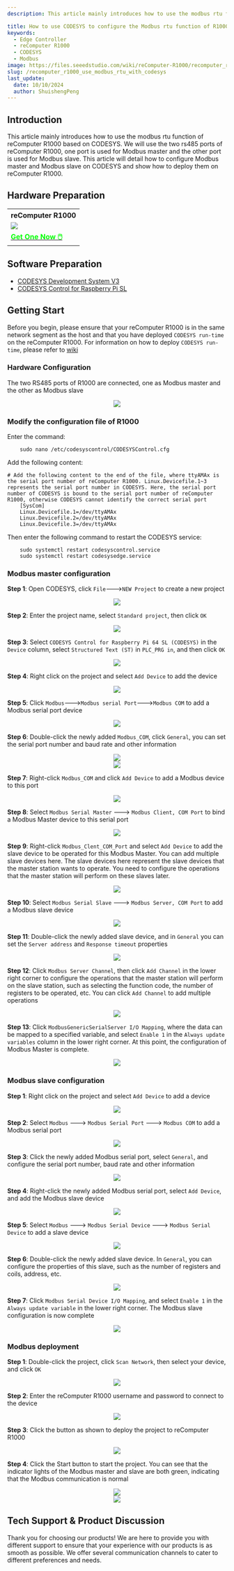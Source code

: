 ```yaml
---
description: This article mainly introduces how to use the modbus rtu function of reComputer R1000 based on CODESYS

title: How to use CODESYS to configure the Modbus rtu function of R1000
keywords:
  - Edge Controller
  - reComputer R1000
  - CODESYS
  - Modbus
image: https://files.seeedstudio.com/wiki/reComputer-R1000/recomputer_r_images/01.png
slug: /recomputer_r1000_use_modbus_rtu_with_codesys
last_update:
  date: 10/10/2024
  author: ShuishengPeng
---
```

## Introduction 
This article mainly introduces how to use the modbus rtu function of reComputer R1000 based on CODESYS. We will use the two rs485 ports of reComputer R1000, one port is used for Modbus master and the other port is used for Modbus slave. This article will detail how to configure Modbus master and Modbus slave on CODESYS and show how to deploy them on reComputer R1000.
## Hardware Preparation

<div class="table-center">
	<table class="table-nobg">
    <tr class="table-trnobg">
      <th class="table-trnobg">reComputer R1000</th>
		</tr>
    <tr class="table-trnobg"></tr>
		<tr class="table-trnobg">
			<td class="table-trnobg"><div style={{textAlign:'center'}}><img src="https://files.seeedstudio.com/wiki/reComputer-R1000/recomputer_r_images/01.png" style={{width:300, height:'auto'}}/></div></td>
		</tr>
    <tr class="table-trnobg"></tr>
		<tr class="table-trnobg">
			<td class="table-trnobg"><div class="get_one_now_container" style={{textAlign: 'center'}}><a class="get_one_now_item" href="https://www.seeedstudio.com/reComputer-R1025-10-p-5895.html" target="_blank">
              <strong><span><font color={'FFFFFF'} size={"4"}> Get One Now 🖱️</font></span></strong>
          </a></div></td>
        </tr>
    </table>
    </div>

## Software Preparation

* [CODESYS Development System V3](https://store.codesys.com/de/codesys.html)
* [CODESYS Control for Raspberry Pi SL](https://store.codesys.com/de/codesys-control-for-raspberry-pi-sl.html)

## Getting Start

Before you begin, please ensure that your reComputer R1000 is in the same network segment as the host and that you have deployed `CODESYS run-time` on the reComputer R1000. For information on how to deploy `CODESYS run-time`, please refer to [wiki](https://wiki.seeedstudio.com/reComputer_r1000_install_codesys/)

### Hardware Configuration

The two RS485 ports of R1000 are connected, one as Modbus master and the other as Modbus slave

<center><img width={600} src="https://files.seeedstudio.com/wiki/reComputer-R1000/CODESYS/MODBUS_RTU/deploy/hardware.png" /></center>

### Modify the configuration file of R1000
Enter the command:
```shell
    sudo nano /etc/codesyscontrol/CODESYSControl.cfg
```
Add the following content:
```shell
# Add the following content to the end of the file, where ttyAMAx is the serial port number of reComputer R1000. Linux.Devicefile.1~3 represents the serial port number in CODESYS. Here, the serial port number of CODESYS is bound to the serial port number of reComputer R1000, otherwise CODESYS cannot identify the correct serial port
    [SysCom]
    Linux.Devicefile.1=/dev/ttyAMAx
    Linux.Devicefile.2=/dev/ttyAMAx
    Linux.Devicefile.3=/dev/ttyAMAx
```
Then enter the following command to restart the CODESYS service:
```shell
    sudo systemctl restart codesyscontrol.service
    sudo systemctl restart codesysedge.service
```

### Modbus master configuration
**Step 1**: Open CODESYS, click `File`--->`NEW Project` to create a new project

<center><img width={600} src="https://files.seeedstudio.com/wiki/reComputer-R1000/CODESYS/MODBUS_RTU/master/1.png" /></center>

**Step 2**: Enter the project name, select `Standard project`, then click `OK`

<center><img width={600} src="https://files.seeedstudio.com/wiki/reComputer-R1000/CODESYS/MODBUS_RTU/master/2.png" /></center>

**Step 3**: Select `CODESYS Control for Raspberry Pi 64 SL (CODESYS)` in the `Device` column, select `Structured Text (ST)` in `PLC_PRG in`, and then click `OK`

<center><img width={600} src="https://files.seeedstudio.com/wiki/reComputer-R1000/CODESYS/MODBUS_RTU/master/3.png" /></center>

**Step 4**: Right click on the project and select `Add Device` to add the device

<center><img width={600} src="https://files.seeedstudio.com/wiki/reComputer-R1000/CODESYS/MODBUS_RTU/master/4.png" /></center>

**Step 5**: Click `Modbus`--->`Modbus serial Port`--->`Modbus COM` to add a Modbus serial port device

<center><img width={600} src="https://files.seeedstudio.com/wiki/reComputer-R1000/CODESYS/MODBUS_RTU/master/5.png" /></center>

**Step 6**: Double-click the newly added `Modbus_COM`, click `General`, you can set the serial port number and baud rate and other information

<center><img width={600} src="https://files.seeedstudio.com/wiki/reComputer-R1000/CODESYS/MODBUS_RTU/master/6.png" /></center>

<center><img width={600} src="https://files.seeedstudio.com/wiki/reComputer-R1000/CODESYS/MODBUS_RTU/master/7.png" /></center>

**Step 7**: Right-click `Modbus_COM` and click `Add Device` to add a Modbus device to this port

<center><img width={600} src="https://files.seeedstudio.com/wiki/reComputer-R1000/CODESYS/MODBUS_RTU/master/8.png" /></center>

**Step 8**: Select `Modbus Serial Master` ---> `Modbus Client, COM Port` to bind a Modbus Master device to this serial port

<center><img width={600} src="https://files.seeedstudio.com/wiki/reComputer-R1000/CODESYS/MODBUS_RTU/master/9.png" /></center>

**Step 9**: Right-click `Modbus_Clent_COM_Port` and select `Add Device` to add the slave device to be operated for this Modbus Master. You can add multiple slave devices here. The slave devices here represent the slave devices that the master station wants to operate. You need to configure the operations that the master station will perform on these slaves later.

<center><img width={600} src="https://files.seeedstudio.com/wiki/reComputer-R1000/CODESYS/MODBUS_RTU/master/10.png" /></center>

**Step 10**: Select `Modbus Serial Slave` ---> `Modbus Server, COM Port` to add a Modbus slave device

<center><img width={600} src="https://files.seeedstudio.com/wiki/reComputer-R1000/CODESYS/MODBUS_RTU/master/11.png" /></center>

**Step 11**: Double-click the newly added slave device, and in `General` you can set the `Server address` and `Response timeout` properties

<center><img width={600} src="https://files.seeedstudio.com/wiki/reComputer-R1000/CODESYS/MODBUS_RTU/master/12.png" /></center>

**Step 12**: Click `Modbus Server Channel`, then click `Add Channel` in the lower right corner to configure the operations that the master station will perform on the slave station, such as selecting the function code, the number of registers to be operated, etc. You can click `Add Channel` to add multiple operations

<center><img width={600} src="https://files.seeedstudio.com/wiki/reComputer-R1000/CODESYS/MODBUS_RTU/master/13.png" /></center>

**Step 13**: Click `ModbusGenericSerialServer I/O Mapping`, where the data can be mapped to a specified variable, and select `Enable 1` in the `Always update variables` column in the lower right corner. At this point, the configuration of Modbus Master is complete.

<center><img width={600} src="https://files.seeedstudio.com/wiki/reComputer-R1000/CODESYS/MODBUS_RTU/master/14.png" /></center>



### Modbus slave configuration

**Step 1**: Right click on the project and select `Add Device` to add a device

<center><img width={600} src="https://files.seeedstudio.com/wiki/reComputer-R1000/CODESYS/MODBUS_RTU/slave/1.png" /></center>

**Step 2**: Select `Modbus` ---> `Modbus Serial Port` ---> `Modbus COM` to add a Modbus serial port

<center><img width={600} src="https://files.seeedstudio.com/wiki/reComputer-R1000/CODESYS/MODBUS_RTU/slave/2.png" /></center>

**Step 3**: Click the newly added Modbus serial port, select `General`, and configure the serial port number, baud rate and other information

<center><img width={600} src="https://files.seeedstudio.com/wiki/reComputer-R1000/CODESYS/MODBUS_RTU/slave/3.png" /></center>

**Step 4**: Right-click the newly added Modbus serial port, select `Add Device`, and add the Modbus slave device

<center><img width={600} src="https://files.seeedstudio.com/wiki/reComputer-R1000/CODESYS/MODBUS_RTU/slave/4.png" /></center>

**Step 5**: Select `Modbus` ---> `Modbus Serial Device` ---> `Modbus Serial Device` to add a slave device

<center><img width={600} src="https://files.seeedstudio.com/wiki/reComputer-R1000/CODESYS/MODBUS_RTU/slave/5.png" /></center>

**Step 6**: Double-click the newly added slave device. In `General`, you can configure the properties of this slave, such as the number of registers and coils, address, etc.

<center><img width={600} src="https://files.seeedstudio.com/wiki/reComputer-R1000/CODESYS/MODBUS_RTU/slave/6.png" /></center>

**Step 7**: Click `Modbus Serial Device I/O Mapping`, and select `Enable 1` in the `Always update variable` in the lower right corner. The Modbus slave configuration is now complete

<center><img width={600} src="https://files.seeedstudio.com/wiki/reComputer-R1000/CODESYS/MODBUS_RTU/slave/7.png" /></center>

### Modbus deployment

**Step 1**: Double-click the project, click `Scan Network`, then select your device, and click `OK`

<center><img width={600} src="https://files.seeedstudio.com/wiki/reComputer-R1000/CODESYS/MODBUS_RTU/deploy/1.png" /></center>

**Step 2**: Enter the reComputer R1000 username and password to connect to the device

<center><img width={600} src="https://files.seeedstudio.com/wiki/reComputer-R1000/CODESYS/MODBUS_RTU/deploy/2.png" /></center>

**Step 3**: Click the button as shown to deploy the project to reComputer R1000

<center><img width={600} src="https://files.seeedstudio.com/wiki/reComputer-R1000/CODESYS/MODBUS_RTU/deploy/3.png" /></center>

**Step 4**: Click the Start button to start the project. You can see that the indicator lights of the Modbus master and slave are both green, indicating that the Modbus communication is normal

<center><img width={600} src="https://files.seeedstudio.com/wiki/reComputer-R1000/CODESYS/MODBUS_RTU/deploy/4.png" /></center>

<center><img width={600} src="https://files.seeedstudio.com/wiki/reComputer-R1000/CODESYS/MODBUS_RTU/deploy/5.png" /></center>


## Tech Support & Product Discussion

Thank you for choosing our products! We are here to provide you with different support to ensure that your experience with our products is as smooth as possible. We offer several communication channels to cater to different preferences and needs.

<div class="button_tech_support_container">
<a href="https://forum.seeedstudio.com/" class="button_forum"></a> 
<a href="https://www.seeedstudio.com/contacts" class="button_email"></a>
</div>

<div class="button_tech_support_container">
<a href="https://discord.gg/eWkprNDMU7" class="button_discord"></a> 
<a href="https://github.com/Seeed-Studio/wiki-documents/discussions/69" class="button_discussion"></a>
</div>
